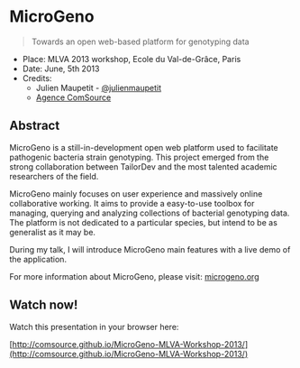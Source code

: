 # MicroGeno

> Towards an open web-based platform for genotyping data

* Place: MLVA 2013 workshop, Ecole du Val-de-Grâce, Paris
* Date: June, 5th 2013
* Credits: 
	* Julien Maupetit - [@julienmaupetit](https://twitter.com/julienmaupetit)
	* [Agence ComSource](http://comsource.fr)

## Abstract

MicroGeno is a still-in-development open web platform used to facilitate
pathogenic bacteria strain genotyping. This project emerged from the strong
collaboration between TailorDev and the most talented academic researchers of
the field.

MicroGeno mainly focuses on user experience and massively online collaborative
working. It aims to provide a easy-to-use toolbox for managing, querying and
analyzing collections of bacterial genotyping data. The platform is not
dedicated to a particular species, but intend to be as generalist as it may be.

During my talk, I will introduce MicroGeno main features with a live demo of the
application.

For more information about MicroGeno, please visit:
[microgeno.org](http://microgeno.org)

## Watch now!

Watch this presentation in your browser here:

[http://comsource.github.io/MicroGeno-MLVA-Workshop-2013/](http://comsource.github.io/MicroGeno-MLVA-Workshop-2013/)